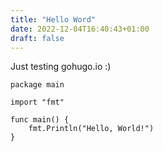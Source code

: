 ```yaml
---
title: "Hello Word"
date: 2022-12-04T16:40:43+01:00
draft: false
---
```


Just testing gohugo.io :)

```
package main

import "fmt"

func main() {
    fmt.Println("Hello, World!")
}
```